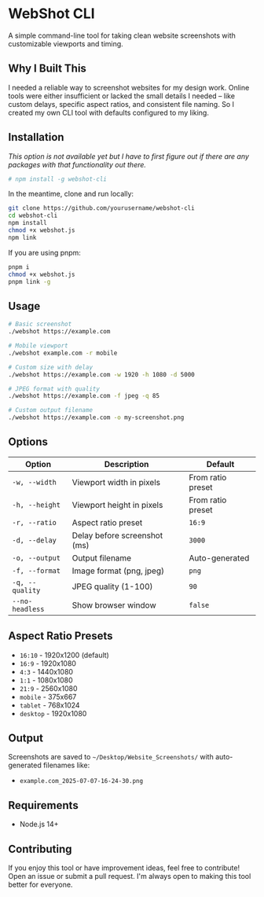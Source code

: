 # WebShot CLI

A simple command-line tool for taking clean website screenshots with customizable viewports and timing.

## Why I Built This

I needed a reliable way to screenshot websites for my design work. Online tools were either insufficient or lacked the small details I needed – like custom delays, specific aspect ratios, and consistent file naming. So I created my own CLI tool with defaults configured to my liking.

## Installation

_This option is not available yet but I have to first figure out if there are any packages with that functionality out there._

```bash
# npm install -g webshot-cli
```

In the meantime, clone and run locally:

```bash
git clone https://github.com/yourusername/webshot-cli
cd webshot-cli
npm install
chmod +x webshot.js
npm link
```

If you are using pnpm:

```bash
pnpm i
chmod +x webshot.js
pnpm link -g
```

## Usage

```bash
# Basic screenshot
./webshot https://example.com

# Mobile viewport
./webshot example.com -r mobile

# Custom size with delay
./webshot https://example.com -w 1920 -h 1080 -d 5000

# JPEG format with quality
./webshot https://example.com -f jpeg -q 85

# Custom output filename
./webshot https://example.com -o my-screenshot.png
```

## Options

| Option          | Description                  | Default           |
| --------------- | ---------------------------- | ----------------- |
| `-w, --width`   | Viewport width in pixels     | From ratio preset |
| `-h, --height`  | Viewport height in pixels    | From ratio preset |
| `-r, --ratio`   | Aspect ratio preset          | `16:9`            |
| `-d, --delay`   | Delay before screenshot (ms) | `3000`            |
| `-o, --output`  | Output filename              | Auto-generated    |
| `-f, --format`  | Image format (png, jpeg)     | `png`             |
| `-q, --quality` | JPEG quality (1-100)         | `90`              |
| `--no-headless` | Show browser window          | `false`           |

## Aspect Ratio Presets

- `16:10` - 1920x1200 (default)
- `16:9` - 1920x1080
- `4:3` - 1440x1080
- `1:1` - 1080x1080
- `21:9` - 2560x1080
- `mobile` - 375x667
- `tablet` - 768x1024
- `desktop` - 1920x1080

## Output

Screenshots are saved to `~/Desktop/Website_Screenshots/` with auto-generated filenames like:

- `example.com_2025-07-07-16-24-30.png`

## Requirements

- Node.js 14+

## Contributing

If you enjoy this tool or have improvement ideas, feel free to contribute! Open an issue or submit a pull request. I'm always open to making this tool better for everyone.
